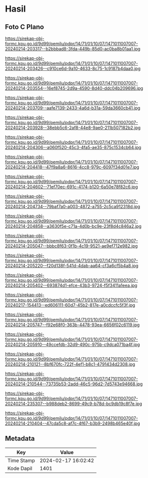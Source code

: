 # Hasil

## Foto C Plano

https://sirekap-obj-formc.kpu.go.id/9d99/pemilu/pdpr/14/71/01/10/07/1471011007007-20240214-203317--b2bbbad8-3fda-449b-85d0-ac0ba8b01aa1.jpg

https://sirekap-obj-formc.kpu.go.id/9d99/pemilu/pdpr/14/71/01/10/07/1471011007007-20240214-203426--c910ce6d-9a10-4633-8c75-1c9187b4daa0.jpg

https://sirekap-obj-formc.kpu.go.id/9d99/pemilu/pdpr/14/71/01/10/07/1471011007007-20240214-203554--16ef8745-2d9a-4590-8d40-ddc04b209696.jpg

https://sirekap-obj-formc.kpu.go.id/9d99/pemilu/pdpr/14/71/01/10/07/1471011007007-20240214-203709--aafe7139-2433-4a6d-b31a-59da3660cb41.jpg

https://sirekap-obj-formc.kpu.go.id/9d99/pemilu/pdpr/14/71/01/10/07/1471011007007-20240214-203928--38ebb5c6-2af8-44e8-9ae0-211b507182b2.jpg

https://sirekap-obj-formc.kpu.go.id/9d99/pemilu/pdpr/14/71/01/10/07/1471011007007-20240214-204306--a060f520-45c3-4fa5-ae35-875c1534cb64.jpg

https://sirekap-obj-formc.kpu.go.id/9d99/pemilu/pdpr/14/71/01/10/07/1471011007007-20240214-204418--47f9a8a6-8616-4cc8-979c-6097f34d01e7.jpg

https://sirekap-obj-formc.kpu.go.id/9d99/pemilu/pdpr/14/71/01/10/07/1471011007007-20240214-204602--71ef70ec-691c-4174-b120-6a50e78f82c6.jpg

https://sirekap-obj-formc.kpu.go.id/9d99/pemilu/pdpr/14/71/01/10/07/1471011007007-20240214-204734--79baf7a0-a003-4872-a755-2c5ca912318d.jpg

https://sirekap-obj-formc.kpu.go.id/9d99/pemilu/pdpr/14/71/01/10/07/1471011007007-20240214-204858--a3630f5e-c71a-4d0b-bc9e-23f8d4c846a2.jpg

https://sirekap-obj-formc.kpu.go.id/9d99/pemilu/pdpr/14/71/01/10/07/1471011007007-20240214-205047--bbbc8f63-0f1b-4c19-9521-ae9ef712e982.jpg

https://sirekap-obj-formc.kpu.go.id/9d99/pemilu/pdpr/14/71/01/10/07/1471011007007-20240214-205220--f20d138f-541d-4dab-aa64-cf3a6cf5b4a8.jpg

https://sirekap-obj-formc.kpu.go.id/9d99/pemilu/pdpr/14/71/01/10/07/1471011007007-20240214-205402--693874d1-efce-43b3-9724-f5f3411a1eea.jpg

https://sirekap-obj-formc.kpu.go.id/9d99/pemilu/pdpr/14/71/01/10/07/1471011007007-20240217-154413--ed606111-60d7-45b2-817e-a0cdccfc5f3f.jpg

https://sirekap-obj-formc.kpu.go.id/9d99/pemilu/pdpr/14/71/01/10/07/1471011007007-20240214-205747--f92e68f0-363b-4478-93ea-6656f02c6119.jpg

https://sirekap-obj-formc.kpu.go.id/9d99/pemilu/pdpr/14/71/01/10/07/1471011007007-20240214-205910--49ccefdb-32d9-490c-975b-c9dca071ba4f.jpg

https://sirekap-obj-formc.kpu.go.id/9d99/pemilu/pdpr/14/71/01/10/07/1471011007007-20240214-210121--8bf670fc-722f-4ef1-b8c1-4791434d2308.jpg

https://sirekap-obj-formc.kpu.go.id/9d99/pemilu/pdpr/14/71/01/10/07/1471011007007-20240214-210544--73735b53-2add-46c5-96d2-7d5743e94668.jpg

https://sirekap-obj-formc.kpu.go.id/9d99/pemilu/pdpr/14/71/01/10/07/1471011007007-20240214-235307--b988deb2-8699-49c9-b78d-bc9db19c8f7e.jpg

https://sirekap-obj-formc.kpu.go.id/9d99/pemilu/pdpr/14/71/01/10/07/1471011007007-20240214-210404--47cda5c8-af7c-4f67-b3b9-2498b465e40f.jpg


## Metadata

| Key        | Value               |
| ---------- | ------------------- |
| Time Stamp | 2024-02-17 16:02:42 |
| Kode Dapil | 1401                |



